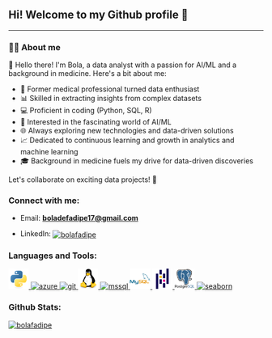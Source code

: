 <h2 align="left" font-size=18>Hi! Welcome to my Github profile 👋</h2>

***

<h3>👩‍💻 About me </h3>

👋 Hello there! I'm Bola, a data analyst with a passion for AI/ML and a background in medicine. Here's a bit about me:

- 🔬 Former medical professional turned data enthusiast
- 📊 Skilled in extracting insights from complex datasets
- 💻 Proficient in coding (Python, SQL, R)
- 🤖 Interested in the fascinating world of AI/ML
- 🌐 Always exploring new technologies and data-driven solutions
- 📈 Dedicated to continuous learning and growth in analytics and machine learning
- 🎓 Background in medicine fuels my drive for data-driven discoveries

Let's collaborate on exciting data projects! 🚀


<h3 align="left">Connect with me:</h3>

- Email: **boladefadipe17@gmail.com**
  
- LinkedIn: <a href="https://linkedin.com/in/bolafadipe" target="blank"><img align="center" src="https://raw.githubusercontent.com/rahuldkjain/github-profile-readme-generator/master/src/images/icons/Social/linked-in-alt.svg" alt="bolafadipe" height="20" width="30" /></a>


<h3 align="left">Languages and Tools:</h3>
<p align="left"> 
  <a href="https://www.python.org" target="_blank" rel="noreferrer"> <img src="https://raw.githubusercontent.com/devicons/devicon/master/icons/python/python-original.svg" alt="python" width="40" height="40"/> </a>
   </a> <a href="https://azure.microsoft.com/en-in/" target="_blank" rel="noreferrer"> <img src="https://www.vectorlogo.zone/logos/microsoft_azure/microsoft_azure-icon.svg" alt="azure" width="40" height="40"/> </a>   <a href="https://git-scm.com/" target="_blank" rel="noreferrer"> <img src="https://www.vectorlogo.zone/logos/git-scm/git-scm-icon.svg" alt="git" width="40" height="40"/> </a> 
   <a href="https://www.linux.org/" target="_blank" rel="noreferrer"> <img src="https://raw.githubusercontent.com/devicons/devicon/master/icons/linux/linux-original.svg" alt="linux" width="40" height="40"/> </a>  <a href="https://www.microsoft.com/en-us/sql-server" target="_blank" rel="noreferrer"> <img src="https://www.svgrepo.com/show/303229/microsoft-sql-server-logo.svg" alt="mssql" width="40" height="40"/> </a> <a href="https://www.mysql.com/" target="_blank" rel="noreferrer"> <img src="https://raw.githubusercontent.com/devicons/devicon/master/icons/mysql/mysql-original-wordmark.svg" alt="mysql" width="40" height="40"/> </a> <a href="https://pandas.pydata.org/" target="_blank" rel="noreferrer"> <img src="https://raw.githubusercontent.com/devicons/devicon/2ae2a900d2f041da66e950e4d48052658d850630/icons/pandas/pandas-original.svg" alt="pandas" width="40" height="40"/> </a> <a href="https://www.postgresql.org" target="_blank" rel="noreferrer"> <img src="https://raw.githubusercontent.com/devicons/devicon/master/icons/postgresql/postgresql-original-wordmark.svg" alt="postgresql" width="40" height="40"/> </a>   <a href="https://seaborn.pydata.org/" target="_blank" rel="noreferrer"> <img src="https://seaborn.pydata.org/_images/logo-mark-lightbg.svg" alt="seaborn" width="40" height="40"/> </a> </p>

<h3 align="left">Github Stats:</h3>
<p align="left"> <a href="https://github.com/ryo-ma/github-profile-trophy"><img src="https://github-profile-trophy.vercel.app/?username=bolafadipe" alt="bolafadipe" /></a> </p>

<!-- <p><img align="left" src="https://github-readme-stats.vercel.app/api/top-langs?username=bolafadipe&show_icons=true&locale=en&layout=compact" alt="bolafadipe" /></p>

<p>&nbsp;<img align="center" src="https://github-readme-stats.vercel.app/api?username=bolafadipe&show_icons=true&locale=en" alt="bolafadipe" /></p>

<p><img align="center" src="https://github-readme-streak-stats.herokuapp.com/?user=bolafadipe&" alt="bolafadipe" /></p> -->


<!--
**bolafadipe/bolafadipe** is a ✨ _special_ ✨ repository because its `README.md` (this file) appears on your GitHub profile.

Here are some ideas to get you started:

- 🔭 I’m currently working on ...
- 🌱 I’m currently learning ...
- 👯 I’m looking to collaborate on ...
- 🤔 I’m looking for help with ...
- 💬 Ask me about ...
- 📫 How to reach me: ![linkedin](https://img.shields.io/badge/Linkedin-0e76a8?style=for-the-badge&logo=Linkedin&logoColor=white)]
- 😄 Pronouns: ...
- ⚡ Fun fact: ...
-->
